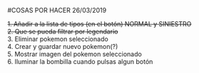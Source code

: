 ﻿#COSAS POR HACER 26/03/2019  

~~1. Añadir a la lista de tipos (en el botón) NORMAL y SINIESTRO  
2. Que se pueda filtrar por legendario~~  
3. Eliminar pokemon seleccionado  
4. Crear y guardar nuevo pokemon(?)  
5. Mostrar imagen del pokemon seleccionado  
6. Iluminar la bombilla cuando pulsas algun botón  
